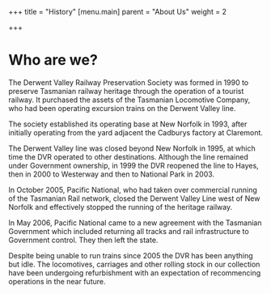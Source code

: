 +++
title = "History"
[menu.main]
parent = "About Us"
weight = 2

+++
# Who are we?
The Derwent Valley Railway Preservation Society was formed in 1990 to preserve Tasmanian railway heritage through the operation of a tourist railway. It purchased the assets of the Tasmanian Locomotive Company, who had been operating excursion trains on the Derwent Valley line.

The society established its operating base at New Norfolk in 1993, after initially operating from the yard adjacent the Cadburys factory at Claremont.

The Derwent Valley line was closed beyond New Norfolk in 1995, at which time the DVR operated to other destinations. Although the line remained under Government ownership, in 1999 the DVR reopened the line to Hayes, then in 2000 to Westerway and then to National Park in 2003.

In October 2005, Pacific National, who had taken over commercial running of the Tasmanian Rail network, closed the Derwent Valley Line west of New Norfolk and effectively stopped the running of the heritage railway.

In May 2006, Pacific National came to a new agreement with the Tasmanian Government which included returning all tracks and rail infrastructure to Government control. They then left the state.

Despite being unable to run trains since 2005 the DVR has been anything but idle. The locomotives, carriages and other rolling stock in our collection have been undergoing refurbishment with an expectation of recommencing operations in the near future.